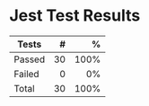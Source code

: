 # Jest Test Results

| Tests  |   # |    % |
| ------ | --: | ---: |
| Passed | 30 | 100% |
| Failed | 0 | 0% |
| Total  | 30 | 100% |